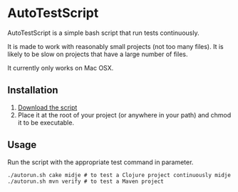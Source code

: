 # AutoTestScript

AutoTestScript is a simple bash script that run tests continuously.

It is made to work with reasonably small projects (not too many files). It is likely to be slow on projects that have a large number of files.

It currently only works on Mac OSX.

## Installation

1. [Download the script](https://raw.github.com/elefevre/AutoTestScript/master/autotest.sh)
2. Place it at the root of your project (or anywhere in your path) and chmod it to be executable.

## Usage

Run the script with the appropriate test command in parameter.

	./autorun.sh cake midje	# to test a Clojure project continuously midje
	./autorun.sh mvn verify	# to test a Maven project
